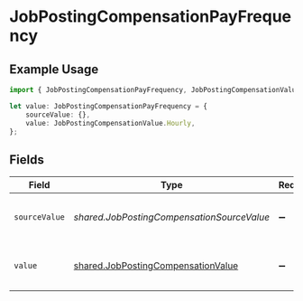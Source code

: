 # JobPostingCompensationPayFrequency

## Example Usage

```typescript
import { JobPostingCompensationPayFrequency, JobPostingCompensationValue } from "@stackone/stackone-client-ts/sdk/models/shared";

let value: JobPostingCompensationPayFrequency = {
    sourceValue: {},
    value: JobPostingCompensationValue.Hourly,
};
```

## Fields

| Field                                                                                           | Type                                                                                            | Required                                                                                        | Description                                                                                     | Example                                                                                         |
| ----------------------------------------------------------------------------------------------- | ----------------------------------------------------------------------------------------------- | ----------------------------------------------------------------------------------------------- | ----------------------------------------------------------------------------------------------- | ----------------------------------------------------------------------------------------------- |
| `sourceValue`                                                                                   | *shared.JobPostingCompensationSourceValue*                                                      | :heavy_minus_sign:                                                                              | The source value of the pay frequency.                                                          | Hourly                                                                                          |
| `value`                                                                                         | [shared.JobPostingCompensationValue](../../../sdk/models/shared/jobpostingcompensationvalue.md) | :heavy_minus_sign:                                                                              | The pay frequency of the job postings.                                                          | hourly                                                                                          |